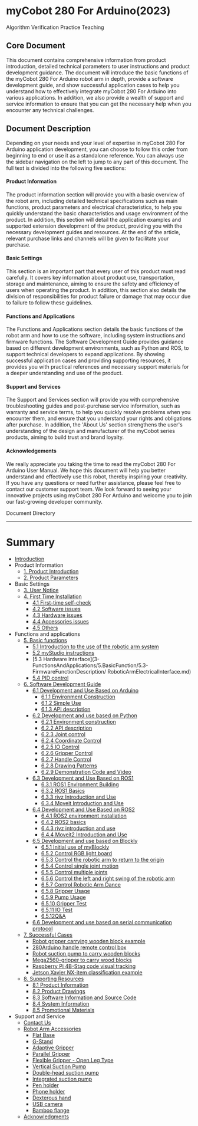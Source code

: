 # myCobot 280 For Arduino(2023)
Algorithm Verification Practice Teaching

Core Document
---

This document contains comprehensive information from product introduction, detailed technical parameters to user instructions and product development guidance. The document will introduce the basic functions of the myCobot 280 For Arduino robot arm in depth, provide a software development guide, and show successful application cases to help you understand how to effectively integrate myCobot 280 For Arduino into various applications. In addition, we also provide a wealth of support and service information to ensure that you can get the necessary help when you encounter any technical challenges.


Document Description
---

Depending on your needs and your level of expertise in myCobot 280 For Arduino application development, you can choose to follow this order from beginning to end or use it as a standalone reference. You can always use the sidebar navigation on the left to jump to any part of this document. The full text is divided into the following five sections:

#### Product Information
The product information section will provide you with a basic overview of the robot arm, including detailed technical specifications such as main functions, product parameters and electrical characteristics, to help you quickly understand the basic characteristics and usage environment of the product. In addition, this section will detail the application examples and supported extension development of the product, providing you with the necessary development guides and resources. At the end of the article, relevant purchase links and channels will be given to facilitate your purchase.

#### Basic Settings
This section is an important part that every user of this product must read carefully. It covers key information about product use, transportation, storage and maintenance, aiming to ensure the safety and efficiency of users when operating the product. In addition, this section also details the division of responsibilities for product failure or damage that may occur due to failure to follow these guidelines.

#### Functions and Applications
The Functions and Applications section details the basic functions of the robot arm and how to use the software, including system instructions and firmware functions. The Software Development Guide provides guidance based on different development environments, such as Python and ROS, to support technical developers to expand applications. By showing successful application cases and providing supporting resources, it provides you with practical references and necessary support materials for a deeper understanding and use of the product.

#### Support and Services
The Support and Services section will provide you with comprehensive troubleshooting guides and post-purchase service information, such as warranty and service terms, to help you quickly resolve problems when you encounter them, and ensure that you understand your rights and obligations after purchase. In addition, the 'About Us' section strengthens the user's understanding of the design and manufacturer of the myCobot series products, aiming to build trust and brand loyalty.

#### Acknowledgements
We really appreciate you taking the time to read the myCobot 280 For Arduino User Manual. We hope this document will help you better understand and effectively use this robot, thereby inspiring your creativity. If you have any questions or need further assistance, please feel free to contact our customer support team. We look forward to seeing your innovative projects using myCobot 280 For Arduino and welcome you to join our fast-growing developer community.

Document Directory

---

# Summary
* [Introduction](README.md)
* Product Information
   * [1. Product Introduction](1-ProductInformation/1.ProductIntroduction/1-ProductIntroduction.md)
   * [2. Product Parameters](1-ProductInformation/2.ProductParameter/2-ProductParameters.md)
* Basic Settings
   * [3. User Notice](2-BasicSettings/3.UserNotice/3-UserInstructions.md)
   * [4. First Time Installation](2-BasicSettings/4.FirstTimeInstallation/4-FirstTimeInstallation.md)
      * [4.1 First-time self-check](4-SupportAndService/9.Troubleshooting/9.4-first-time-self-check.md)
      * [4.2 Software issues](4-SupportAndService/9.Troubleshooting/9.2-software.md)
      * [4.3 Hardware issues](4-SupportAndService/9.Troubleshooting/9.3-hardware.md)
      * [4.4 Accessories issues](4-SupportAndService/9.Troubleshooting/9.1-accessories.md)
      * [4.5 Others](4-SupportAndService/9.Troubleshooting/9.0-other.md)
* Functions and applications
   * [5. Basic functions](3-FunctionsAndApplications/5.BasicFunction/README.md)
     * [5.1 Introduction to the use of the robotic arm system](3-FunctionsAndApplications/5.BasicFunction/5.1-Functionlnstruction/DevelopmEntenvironment.md)
     * [5.2 myStudio instructions](3-FunctionsAndApplications/5.BasicFunction/5.2-Softwarelnstructions/README.md)
     * [5.3 Hardware Interface](3-FunctionsAndApplications/5.BasicFunction/5.3-FirmwareFunctionDescription/
     RoboticArmElectricalInterface.md)
     * [5.4 PID control](3-FunctionsAndApplications/5.BasicFunction/5.4-RobotPrecisionControl/README.md)
   * [6. Software Development Guide](3-FunctionsAndApplications/6.developmentGuide/README.md)
     * [6.1 Development and Use Based on Arduino](3-FunctionsAndApplications/6.developmentGuide/Arduino/README.md)
       * [6.1.1 Environment Construction](3-FunctionsAndApplications/6.developmentGuide/Arduino/10.1-arduino_download.md)
       * [6.1.2 Simple Use](3-FunctionsAndApplications/6.developmentGuide/Arduino/10.2-arduino_use.md)
       * [6.1.3 API description](3-FunctionsAndApplications/6.developmentGuide/Arduino/10.3-api.md)
     * [6.2 Development and use based on Python](3-FunctionsAndApplications/6.developmentGuide/python/README.md)
       * [6.2.1 Environment construction](3-FunctionsAndApplications/6.developmentGuide/python/1_download.md)
       * [6.2.2 API description](3-FunctionsAndApplications/6.developmentGuide/python/2_API.md)
       * [6.2.3 Joint control](3-FunctionsAndApplications/6.developmentGuide/python/3_angle.md)
       * [6.2.4 Coordinate Control](3-FunctionsAndApplications/6.developmentGuide/python/4_coord.md)
       * [6.2.5 IO Control](3-FunctionsAndApplications/6.developmentGuide/python/5_IO.md)
       * [6.2.6 Gripper Control](3-FunctionsAndApplications/6.developmentGuide/python/6_gripper.md)
       * [6.2.7 Handle Control](3-FunctionsAndApplications/6.developmentGuide/python/9_HandleControl.md)
       * [6.2.8 Drawing Patterns](3-FunctionsAndApplications/6.developmentGuide/python/15_280_gcode_draw.md)
       * [6.2.9 Demonstration Code and Video](3-FunctionsAndApplications/6.developmentGuide/python/8_example.md)
     * [6.3 Development and Use Based on ROS1](3-FunctionsAndApplications/6.developmentGuide/ROS/12.1-ROS1/12.1.1-Introduction.md)
       * [6.3.1 ROS1 Environment Building](3-FunctionsAndApplications/6.developmentGuide/ROS/12.1-ROS1/12.1.2-EnvironmentBuilding.md)
       * [6.3.2 ROS1 Basics](3-FunctionsAndApplications/6.developmentGuide/ROS/12.1-ROS1/12.1.3-ROS_Basics.md)
       * [6.3.3 rivz Introduction and Use](3-FunctionsAndApplications/6.developmentGuide/ROS/12.1-ROS1/12.1.4-rivzIntroductionAndUse/README.md)
       * [6.3.4 Moveit Introduction and Use](3-FunctionsAndApplications/6.developmentGuide/ROS/12.1-ROS1/12.1.5-Moveit/README.md)
     * [6.4 Development and Use Based on ROS2](3-FunctionsAndApplications/6.developmentGuide/ROS/12.2-ROS2/12.2.3-ROS2Introduction.md)
       * [6.4.1 ROS2 environment installation](3-FunctionsAndApplications/6.developmentGuide/ROS/12.2-ROS2/12.2.1-InstallationOfROS2.md)
       * [6.4.2 ROS2 basics](3-FunctionsAndApplications/6.developmentGuide/ROS/12.2-ROS2/12.2.2-BasicTutorial.md)
       * [6.4.3 rivz introduction and use](3-FunctionsAndApplications/6.developmentGuide/ROS/12.2-ROS2/12.2.4-rivzIntroductionAndUse/README.md)
       * [6.4.4 Moveit2 Introduction and Use](3-FunctionsAndApplications/6.developmentGuide/ROS/12.2-ROS2/12.2.5-Moveit2/README.md)
     * [6.5 Development and use based on Blockly](3-FunctionsAndApplications/6.developmentGuide/myBlocklyAndUlFlow/myblocklyTutorials/README.md)
       * [6.5.1 Initial use of myBlockly](3-FunctionsAndApplications/6.developmentGuide/myBlocklyAndUlFlow/myblocklyTutorials/5.1.1-myBlocklyFirstUse.md)
       * [6.5.2 Control RGB light board](3-FunctionsAndApplications/6.developmentGuide/myBlocklyAndUlFlow/myblocklyTutorials/5.1.2-ControlRGB.md)
       * [6.5.3 Control the robotic arm to return to the origin](3-FunctionsAndApplications/6.developmentGuide/myBlocklyAndUlFlow/myblocklyTutorials/5.1.3-ControlRoboticArmBackZero.md)
       * [6.5.4 Control single joint motion](3-FunctionsAndApplications/6.developmentGuide/myBlocklyAndUlFlow/myblocklyTutorials/5.1.4-ControlSingleJoint.md)
       * [6.5.5 Control multiple joints](3-FunctionsAndApplications/6.developmentGuide/myBlocklyAndUlFlow/myblocklyTutorials/5.1.5-ControlSinglesJoint.md)
       * [6.5.6 Control the left and right swing of the robotic arm](3-FunctionsAndApplications/6.developmentGuide/myBlocklyAndUlFlow/myblocklyTutorials/5.1.6-ControlRoboticSwingLeft&Right.md)
       * [6.5.7 Control Robotic Arm Dance](3-FunctionsAndApplications/6.developmentGuide/myBlocklyAndUlFlow/myblocklyTutorials/5.1.7-ControlRoboticArmDance.md)
       * [6.5.8 Gripper Usage](3-FunctionsAndApplications/6.developmentGuide/myBlocklyAndUlFlow/myblocklyTutorials/5.1.8-GripperUse.md)
       * [6.5.9 Pump Usage](3-FunctionsAndApplications/6.developmentGuide/myBlocklyAndUlFlow/myblocklyTutorials/5.1.9-PumpUse.md)
       * [6.5.10 Gripper Test](3-FunctionsAndApplications/6.developmentGuide/myBlocklyAndUlFlow/myblocklyTutorials/5.13-gripperTest.md)
       * [6.5.11 IO Test](3-FunctionsAndApplications/6.developmentGuide/myBlocklyAndUlFlow/myblocklyTutorials/5.14-ioTest.md)
       * [6.5.12Q&A](3-FunctionsAndApplications/6.developmentGuide/myBlocklyAndUlFlow/myblocklyTutorials/5.1.10Q&A.md)
     * [6.6 Development and use based on serial communication protocol](3-FunctionsAndApplications/6.developmentGuide/CommunicationProtocolPackage/18-communication.md)
   * [7. Successful Cases](3-FunctionsAndApplications/7.SuccessfulCase/7-SuccessfulCases.md)
     * [Robot gripper carrying wooden block example](demo-en/280ar_gripper.md)
     * [280Arduino handle remote control box](./demo-en/280AR_joy_EN.md)
     * [Robot suction pump to carry wooden blocks](demo-en/280ar_pump.md)
     * [Mega2560-gripper to carry wood blocks](demo/280ar_mega2560_gripper.md)
     * [Raspberry Pi 4B-Stag code visual tracking](demo/280ar_raspi4B_camera_flange.md)
     * [Jetson Xavier NX-item classification example](demo/280ar_jetsonxavier_pump.md)
   * [8. Supporting Resources](3-FunctionsAndApplications/8.SupportingResources/README.md)
     * [8.1 Product Information](3-FunctionsAndApplications/8.SupportingResources/8.1-ProductInformation/README.md)
     * [8.2 Product Drawings](3-FunctionsAndApplications/8.SupportingResources/8.2-ProductDrawings/README.md)
     * [8.3 Software Information and Source Code](3-FunctionsAndApplications/8.SupportingResources/8.3-SoftwareInformationAndSourceCode/README.md)
     * [8.4 System Information](3-FunctionsAndApplications/8.SupportingResources/8.4-SystemInformation/README.md)
     * [8.5 Promotional Materials](3-FunctionsAndApplications/8.SupportingResources/8.5-PromotionalMaterials/README.md)
* Support and Service
   * [ Contact Us](4-SupportAndService/11.AboutUs/11.AboutUs.md)
   * [Robot Arm Accessories](4-SupportAndService/Accessories/accessories.md)
     * [Flat Base](4-SupportAndService/Accessories/Flatbase.md)
     * [G-Stand](4-SupportAndService/Accessories/Gstands_2.0.md)
     * [Adaptive Gripper](4-SupportAndService/Accessories/AdaptiveGripper.md)
     * [Parallel Gripper](4-SupportAndService/Accessories/ParallelGripper.md)
     * [Flexible Gripper - Open Leg Type](4-SupportAndService/Accessories/flexible_gripper_2.md)
     * [Vertical Suction Pump](4-SupportAndService/Accessories/pump.md)
     * [Double-head suction pump](4-SupportAndService/Accessories/doublepump.md)
     * [Integrated suction pump](4-SupportAndService/Accessories/IntegratedPump.md)
     * [Pen holder](4-SupportAndService/Accessories/penHolder.md)
     * [Phone holder](4-SupportAndService/Accessories/phoneHolder.md)
     * [Dexterous hand](4-SupportAndService/Accessories/Robothand.md)
     * [USB camera](4-SupportAndService/Accessories/USBcamera.md)
     * [Bamboo flange](4-SupportAndService/Accessories/bamboo.md)
   * [Acknowledgments](5-Acknowledgments/5-Acknowledgments.md)